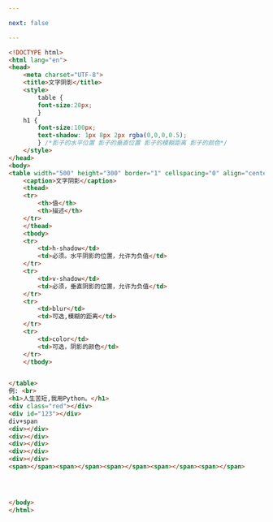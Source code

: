 ```yaml
---

next: false

---
```




<BlogInfo id="39" title="17.文字阴影" author="白日梦想猿" pv=0 read_times=0 pre_cost_time="0分52秒" category="css学习" tag_list="['css学习']" create_time="2020.07.17 15:11:06" update_time="2020.07.17 15:32:08" />

```html
<!DOCTYPE html>
<html lang="en">
<head>
    <meta charset="UTF-8">
    <title>文字阴影</title>
    <style>
        table {
        font-size:20px;
        }
    h1 {
        font-size:100px;
        text-shadow: 1px 8px 2px rgba(0,0,0,0.5);
        } /*影子的水平位置 影子的垂直位置 影子的模糊距离 影子的颜色*/
    </style>
</head>
<body>
<table width="500" height="300" border="1" cellspacing="0" align="center">
    <caption>文字阴影</caption>
    <thead>
    <tr>
        <th>值</th>
        <th>描述</th>
    </tr>
    </thead>
    <tbody>
    <tr>
        <td>h-shadow</td>
        <td>必须。水平阴影的位置，允许为负值</td>
    </tr>
    <tr>
        <td>v-shadow</td>
        <td>必须，垂直阴影的位置，允许为负值</td>
    </tr>
    <tr>
        <td>blur</td>
        <td>可选,模糊的距离</td>
    </tr>
    <tr>
        <td>color</td>
        <td>可选，阴影的颜色</td>
    </tr>
    </tbody>


</table>
例: <br>
<h1>人生苦短,我用Python。</h1>
<div class="red"></div>
<div id="123"></div>
div+span
<div></div>
<div></div>
<div></div>
<div></div>
<div></div>
<span></span><span></span><span></span><span></span><span></span>




</body>
</html>
```



<ActionBox />
